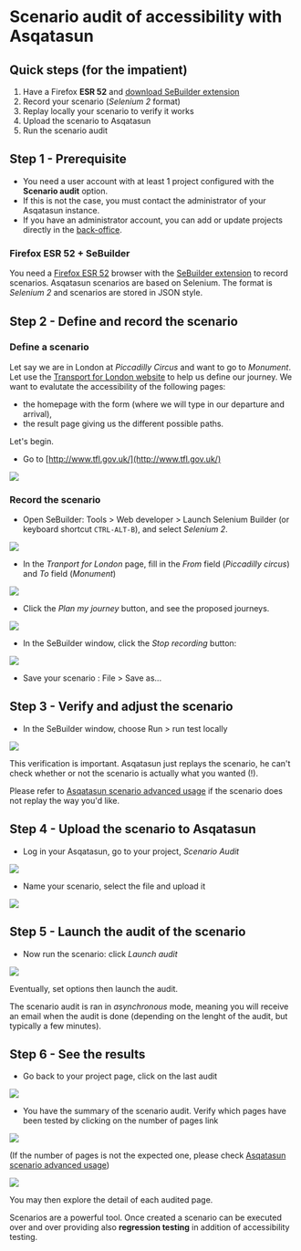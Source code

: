 <!---
*** WARNING *** WARNING *** WARNING *** WARNING *** WARNING *** WARNING ***

     This page is linked from within the Asqatasun app 
     in /web-app/asqatasun-web-app/src/main/resources/i18n/scenario-management-I18N(..)

     Do not rename, move or delete please :)
     
*** WARNING *** WARNING *** WARNING *** WARNING *** WARNING *** WARNING ***
-->


# Scenario audit of accessibility with Asqatasun

## Quick steps (for the impatient)

1. Have a Firefox **ESR 52** and [download SeBuilder extension](http://www.saucelabs.com/addons/selenium-builder-latest.xpi)
1. Record your scenario (*Selenium 2* format)
1. Replay locally your scenario to verify it works
1. Upload the scenario to Asqatasun
1. Run the scenario audit

## Step 1 - Prerequisite
* You need a user account with at least 1 project configured with the **Scenario audit** option.
* If this is not the case, you must contact the administrator of your Asqatasun instance.
* If you have an administrator account, you can add or update projects directly in the [back-office](../50_Administrator_doc/backoffice.md).

### Firefox ESR 52 + SeBuilder

You need a [Firefox ESR 52](https://www.mozilla.org/en-US/firefox/organizations/all/) browser with the [SeBuilder extension](http://www.saucelabs.com/addons/selenium-builder-latest.xpi)
to record scenarios. Asqatasun scenarios are based on Selenium. The format is *Selenium 2* and scenarios are stored in JSON style.

## Step 2 - Define and record the scenario

### Define a scenario

Let say we are in London at *Piccadilly Circus* and want to go to *Monument*. Let
use the [Transport for London website](http://www.tfl.gov.uk/) to help us define our journey.
We want to evalutate the accessibility of the following pages:

* the homepage with the form (where we will type in our departure and arrival),
* the result page giving us the different possible paths.

Let's begin.

* Go to [http://www.tfl.gov.uk/](http://www.tfl.gov.uk/)

![](Images/screenshot_20150309_ASQATASUN_SCENARIO_step_A1_transport_for_london.png)

### Record the scenario

* Open SeBuilder: Tools > Web developer > Launch Selenium Builder (or keyboard 
shortcut `CTRL-ALT-B`), and select *Selenium 2*.

![](Images/screenshot_20150309_ASQATASUN_SCENARIO_step_A2_SeBuilder_window.png)

* In the *Tranport for London* page, fill in the *From* field (*Piccadilly circus*)
and *To* field (*Monument*)

![](Images/screenshot_20150309_ASQATASUN_SCENARIO_step_B_filling_form.png)

* Click the *Plan my journey* button, and see the proposed journeys.

![](Images/screenshot_20150309_ASQATASUN_SCENARIO_step_C_journey_result_page.png)

* In the SeBuilder window, click the *Stop recording* button:

![](Images/screenshot_20150309_ASQATASUN_SCENARIO_step_D_stop_recording.png)

* Save your scenario : File > Save as...

## Step 3 - Verify and adjust the scenario

* In the SeBuilder window, choose Run > run test locally

![](Images/screenshot_20150309_ASQATASUN_SCENARIO_step_E_run_test_locally.png)

This verification is important. Asqatasun just replays the scenario, he can't check
whether or not the scenario is actually what you wanted (!).

Please refer to [Asqatasun scenario advanced usage](userdoc-05-scenario-audit-advanced.md)
if the scenario does not replay the way you'd like.

## Step 4 - Upload the scenario to Asqatasun

* Log in your Asqatasun, go to your project, *Scenario Audit*

![](Images/screenshot_20150309_ASQATASUN_SCENARIO_step_F_Asqatasun_goto_scenario_audit.png)

* Name your scenario, select the file and upload it

![](Images/screenshot_20150309_ASQATASUN_SCENARIO_step_G_upload_scenario.png)

## Step 5 - Launch the audit of the scenario

* Now run the scenario: click *Launch audit*

![](Images/screenshot_20150309_ASQATASUN_SCENARIO_step_H_run_scenario.png)

Eventually, set options then launch the audit.

The scenario audit is ran in *asynchronous* mode, meaning you will receive an
email when the audit is done (depending on the lenght of the audit, but typically
a few minutes).

## Step 6 - See the results

* Go back to your project page, click on the last audit 

![](Images/screenshot_20150309_ASQATASUN_SCENARIO_step_I_last_audits.png)

* You have the summary of the scenario audit. Verify which pages have been tested
by clicking on the number of pages link

![](Images/screenshot_20150309_ASQATASUN_SCENARIO_step_J_audit_summary.png)

(If the number of pages is not the expected one, please check [Asqatasun scenario advanced usage](userdoc-05-scenario-audit-advanced.md))

![](Images/screenshot_20150309_ASQATASUN_SCENARIO_step_K_list_of_pages.png)

You may then explore the detail of each audited page.

Scenarios are a powerful tool. Once created a scenario can be executed over and
over providing also **regression testing** in addition of accessibility testing.


